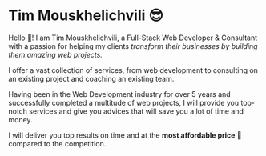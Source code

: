 # Tim Mouskhelichvili 😎

Hello 👋! I am Tim Mouskhelichvili, a Full-Stack Web Developer & Consultant with a passion for helping my clients *transform their businesses by building them amazing web projects.*

I offer a vast collection of services, from web development to consulting on an existing project and coaching an existing team. 

Having been in the Web Development industry for over 5 years and successfully completed a multitude of web projects, I will provide you top-notch services and give you advices that will save you a lot of time and money. 

I will deliver you top results on time and at the **most affordable price** 💸 compared to the competition.

<!--
**TimMouskhelichvili/TimMouskhelichvili** is a ✨ _special_ ✨ repository because its `README.md` (this file) appears on your GitHub profile.

Here are some ideas to get you started:

- 🔭 I’m currently working on ...
- 🌱 I’m currently learning ...
- 👯 I’m looking to collaborate on ...
- 🤔 I’m looking for help with ...
- 💬 Ask me about ...
- 📫 How to reach me: ...
- 😄 Pronouns: ...
- ⚡ Fun fact: ...
-->
